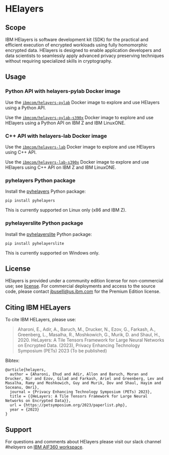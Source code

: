 # HElayers

## Scope

IBM HElayers is software development kit (SDK) for the practical and efficient
execution of encrypted workloads using fully homomorphic encrypted data.
HElayers is designed to enable application developers and data scientists to
seamlessly apply advanced privacy preserving techniques without requiring
specialized skills in cryptography.

## Usage

### Python API with helayers-pylab Docker image

Use the [`ibmcom/helayers-pylab`](https://hub.docker.com/r/ibmcom/helayers-pylab)
Docker image to explore and use HElayers using a Python API.

Use the [`ibmcom/helayers-pylab-s390x`](https://hub.docker.com/r/ibmcom/helayers-pylab-s390x)
Docker image to explore and use HElayers using a Python API on IBM Z and IBM
LinuxONE.

### C++ API with helayers-lab Docker image

Use the [`ibmcom/helayers-lab`](https://hub.docker.com/r/ibmcom/helayers-lab)
Docker image to explore and use HElayers using C++ API.

Use the [`ibmcom/helayers-lab-s390x`](https://hub.docker.com/r/ibmcom/helayers-lab-s390x)
Docker image to explore and use HElayers using C++ API on IBM Z and IBM
LinuxONE.

### pyhelayers Python package

Install the [pyhelayers](https://pypi.org/project/pyhelayers/) Python package:

    pip install pyhelayers

This is currently supported on Linux only (x86 and IBM Z).

### pyhelayerslite Python package

Install the [pyhelayerslite](https://pypi.org/project/pyhelayerslite/) Python package:

    pip install pyhelayerslite

This is currently supported on Windows only.

## License

HElayers is provided under a community edition license for non-commercial use;
see [license](https://ibm.ent.box.com/s/zfl6rt2p09811nyy8yow8t3mpsmkmsw6). For
commercial deployments and access to the source code, please contact
[jbuselli@us.ibm.com](mailto:jbuselli@us.ibm.com) for the Premium Edition
license.

## Citing IBM HELayers

To cite IBM HELayers, please use:

> Aharoni, E., Adir, A., Baruch, M., Drucker, N., Ezov, G., Farkash, A., Greenberg, L., Masalha, R., Moshkowich, G., Murik, D. and Shaul, H., 2020. HeLayers: A Tile Tensors Framework for Large Neural Networks on Encrypted Data. (2023), Privacy Enhancing Technology Symposium (PETs) 2023 (To be published)

Bibtex:

```
@article{helayers,
  author = {Aharoni, Ehud and Adir, Allon and Baruch, Moran and Drucker, Nir and Ezov, Gilad and Farkash, Ariel and Greenberg, Lev and Masalha, Ramy and Moshkowich, Guy and Murik, Dov and Shaul, Hayim and Soceanu, Omri},
  journal = {Privacy Enhancing Technology Symposium (PETs) 2023},
  title = {{HeLayers: A Tile Tensors Framework for Large Neural Networks on Encrypted Data}},
  url = {https://petsymposium.org/2023/paperlist.php},
  year = {2023}
}
```

## Support

For questions and comments about HElayers please visit our slack channel <i>#helayers</i> on [IBM AIF360 workspace](https://join.slack.com/t/aif360/shared_invite/zt-5hfvuafo-X0~g6tgJQ~7tIAT~S294TQ).
